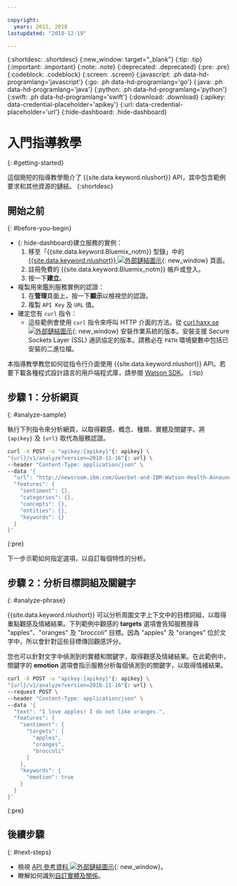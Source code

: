 ```yaml
---

copyright:
  years: 2015, 2018
lastupdated: "2018-12-19"

---
```


{:shortdesc: .shortdesc}
{:new_window: target="_blank"}
{:tip: .tip}
{:important: .important}
{:note: .note}
{:deprecated: .deprecated}
{:pre: .pre}
{:codeblock: .codeblock}
{:screen: .screen}
{:javascript: .ph data-hd-programlang='javascript'}
{:go: .ph data-hd-programlang='go'}
{:java: .ph data-hd-programlang='java'}
{:python: .ph data-hd-programlang='python'}
{:swift: .ph data-hd-programlang='swift'}
{:download: .download}
{:apikey: data-credential-placeholder='apikey'}
{:url: data-credential-placeholder='url'}
{:hide-dashboard: .hide-dashboard}

# 入門指導教學
{: #getting-started}

這個簡短的指導教學簡介了 {{site.data.keyword.nlushort}} API，其中包含範例要求和其他資源的鏈結。
{:shortdesc}

## 開始之前
{: #before-you-begin}

- {: hide-dashboard}建立服務的實例：
    1.  移至「{{site.data.keyword.Bluemix_notm}} 型錄」中的 [{{site.data.keyword.nlushort}} ![外部鏈結圖示](../../icons/launch-glyph.svg "外部鏈結圖示")](https://{DomainName}/catalog/services/natural-language-understanding){: new_window} 頁面。
    2.  註冊免費的 {{site.data.keyword.Bluemix_notm}} 帳戶或登入。
    3.  按一下**建立**。
- 複製用來鑑別服務實例的認證：
    1.  在**管理**頁面上，按一下**顯示**以檢視您的認證。
    2.  複製 `API Key` 及 `URL` 值。
- 確定您有 `curl` 指令：
    - 這些範例會使用 `curl` 指令來呼叫 HTTP 介面的方法。從 [curl.haxx.se ![外部鏈結圖示](../../icons/launch-glyph.svg "外部鏈結圖示")](https://curl.haxx.se/){: new_window} 安裝作業系統的版本。安裝支援 Secure Sockets Layer (SSL) 通訊協定的版本。請務必在 `PATH` 環境變數中包括已安裝的二進位檔。

本指導教學教您如何從指令行介面使用 {{site.data.keyword.nlushort}} API。若要下載各種程式設計語言的用戶端程式庫，請參閱 [Watson SDK](/docs/services/natural-language-understanding?topic=watson-using-sdks#using-sdks)。
{:tip}

## 步驟 1：分析網頁
{: #analyze-sample}

執行下列指令來分析網頁，以取得觀感、概念、種類、實體及關鍵字。<span class="hide-dashboard">將 `{apikey}` 及 `{url}` 取代為服務認證。</span>

```bash
curl -X POST -u "apikey:{apikey}"{: apikey} \
"{url}/v1/analyze?version=2018-11-16"{: url} \
--header "Content-Type: application/json" \
--data '{
  "url": "http://newsroom.ibm.com/Guerbet-and-IBM-Watson-Health-Announce-Strategic-Partnership-for-Artificial-Intelligence-in-Medical-Imaging-Liver",
  "features": {
    "sentiment": {},
    "categories": {},
    "concepts": {},
    "entities": {},
    "keywords": {}
  }
}'
```
{:pre}

下一步示範如何指定選項，以自訂每個特性的分析。

## 步驟 2：分析目標詞組及關鍵字
{: #analyze-phrase}

{{site.data.keyword.nlushort}} 可以分析周圍文字上下文中的目標詞組，以取得重點觀感及情緒結果。下列範例中觀感的 **targets** 選項會告知服務搜尋 "apples"、"oranges" 及 "broccoli" 目標。因為 "apples" 及 "oranges" 位於文字中，所以會針對這些目標傳回觀感評分。

您也可以針對文字中偵測到的實體和關鍵字，取得觀感及情緒結果。在此範例中，關鍵字的 **emotion** 選項會指示服務分析每個偵測到的關鍵字，以取得情緒結果。

```bash
curl -X POST -u "apikey:{apikey}"{: apikey} \
"{url}/v1/analyze?version=2018-11-16"{: url} \
--request POST \
--header "Content-Type: application/json" \
--data '{
  "text": "I love apples! I do not like oranges.",
  "features": {
    "sentiment": {
      "targets": [
        "apples",
        "oranges",
        "broccoli"
      ]
    },
    "keywords": {
      "emotion": true
    }
  }
}'
```
{:pre}

## 後續步驟
{: #next-steps}

- 檢視 [API 參考資料 ![外部鏈結圖示](../../icons/launch-glyph.svg "外部鏈結圖示")](https://{DomainName}/apidocs/natural-language-understanding){: new_window}。
- 瞭解如何識別[自訂實體及關係](/docs/services/natural-language-understanding?topic=natural-language-understanding-customizing)。
